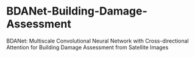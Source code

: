 # BDANet-Building-Damage-Assessment
BDANet: Multiscale Convolutional Neural Network with Cross-directional Attention for Building Damage Assessment from Satellite Images
